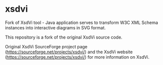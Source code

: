 # xsdvi
Fork of XsdVi tool - Java application serves to transform W3C XML Schema instances into interactive diagrams in SVG format.

This repository is a fork of the original XsdVi source code.

Original XsdVi SourceForge project page (https://sourceforge.net/projects/xsdvi/) and the XsdVi website (https://sourceforge.net/projects/xsdvi/) for more information on XsdVi.
